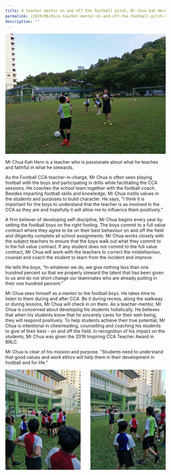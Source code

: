```yaml
---
title: A teacher mentor on and off the football pitch, Mr Chua Kah Hern
permalink: /2020/06/04/a-teacher-mentor-on-and-off-the-football-pitch-mr-chua-kah-hern/
description: ""
---
```

![](/images/IMG_20200224_075413-1024x768.jpeg)

<p>Mr Chua Kah Hern is a teacher who is passionate about what he teaches and faithful in what he stewards.</p>
<p>As the Football CCA teacher-in-charge, Mr Chua is often seen playing football with the boys and participating in drills while facilitating the CCA sessions. He coaches the school team together with the football coach. Besides imparting football skills and knowledge, Mr Chua instils values in the students and purposes to build character. He says, &ldquo;I think it is important for the boys to understand that the teacher is as involved in the CCA as they are and hopefully it will allow me to influence them positively.&rdquo;</p>
<p>A firm believer of developing self-discipline, Mr Chua begins every year by setting the football boys on the right footing. The boys commit to a full value contract where they agree to be on their best behaviour on and off the field and diligently complete all school assignments. Mr Chua works closely with the subject teachers to ensure that the boys walk out what they commit to in the full value contract. If any student does not commit to the full value contract, Mr Chua will work with the teachers to correct the misbehaviour, counsel and coach the student to learn from the incident and improve.</p>
<p>He tells the boys, &ldquo;In whatever we do, we give nothing less than one hundred percent so that we properly steward the talent that has been given to us and do not short change our teammates who are already putting in their one hundred percent.&rdquo;</p>
<p>Mr Chua sees himself as a mentor to the football boys. He takes time to listen to them during and after CCA. Be it during recess, along the walkway or during lessons, Mr Chua will check in on them. As a teacher-mentor, Mr Chua is concerned about developing his students holistically. He believes that when his students know that he sincerely cares for their well-being, they will respond positively. To help students achieve their true potential, Mr Chua is intentional in cheerleading, counselling and coaching his students to give of their best &ndash; on and off the field. In recognition of his impact on the students, Mr Chua was given the 2019 Inspiring CCA Teacher Award in BRLC.</p>
<p>Mr Chua is clear of his mission and purpose. &ldquo;Students need to understand that good values and work ethics will help them in their development in football and for life.&rdquo;</p>

![](/images/mrchua.jpg)